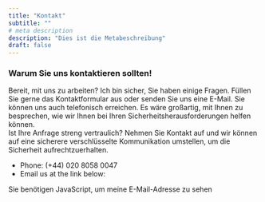 ```yaml
---
title: "Kontakt"
subtitle: ""
# meta description
description: "Dies ist die Metabeschreibung"
draft: false
---
```



### Warum Sie uns kontaktieren sollten!
Bereit, mit uns zu arbeiten? Ich bin sicher, Sie haben einige Fragen. Füllen Sie gerne das Kontaktformular aus oder senden Sie uns eine E-Mail. Sie können uns auch telefonisch erreichen. Es wäre großartig, mit Ihnen zu besprechen, wie wir Ihnen bei Ihren Sicherheitsherausforderungen helfen können. <br/> Ist Ihre Anfrage streng vertraulich? Nehmen Sie Kontakt auf und wir können auf eine sicherere verschlüsselte Kommunikation umstellen, um die Sicherheit aufrechtzuerhalten.

* Phone: (+44) 020 8058 0047
* Email us at the link below: 
<script type="text/javascript" language="javascript">
<!-- // Generated by me
ML="cCs=frab: <\"nl>/.omit@yhue";
MI=":69G5I43;B6C=DA81A<D60DE756C<2DA5B2I0H5CDF@0AB;>1A<D60DE756C<2DA5B2I0H5CDF@0AB:?6>";
OT="";
for(j=0;j<MI.length;j++){
OT+=ML.charAt(MI.charCodeAt(j)-48);
}document.write(OT);
// --></script>
<noscript>Sie benötigen JavaScript, um meine E-Mail-Adresse zu sehen</noscript>
